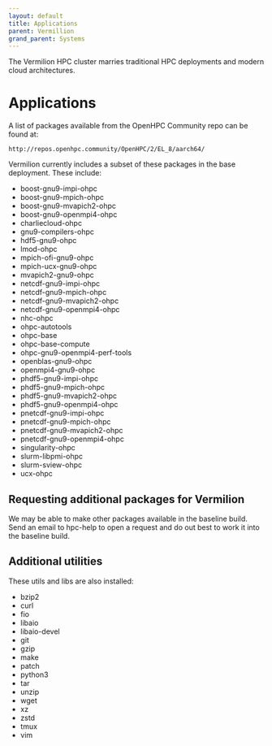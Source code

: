 ```yaml
---
layout: default
title: Applications
parent: Vermillion
grand_parent: Systems
---
```


The Vermilion HPC cluster marries traditional HPC deployments and modern cloud architectures.
# Applications
A list of packages available from the OpenHPC Community repo can be found at:

    http://repos.openhpc.community/OpenHPC/2/EL_8/aarch64/

Vermilion currently includes a subset of these packages in the base deployment. These include:

- boost-gnu9-impi-ohpc
- boost-gnu9-mpich-ohpc
- boost-gnu9-mvapich2-ohpc
- boost-gnu9-openmpi4-ohpc
- charliecloud-ohpc
- gnu9-compilers-ohpc
- hdf5-gnu9-ohpc
- lmod-ohpc
- mpich-ofi-gnu9-ohpc
- mpich-ucx-gnu9-ohpc
- mvapich2-gnu9-ohpc
- netcdf-gnu9-impi-ohpc
- netcdf-gnu9-mpich-ohpc
- netcdf-gnu9-mvapich2-ohpc
- netcdf-gnu9-openmpi4-ohpc
- nhc-ohpc
- ohpc-autotools
- ohpc-base
- ohpc-base-compute
- ohpc-gnu9-openmpi4-perf-tools
- openblas-gnu9-ohpc
- openmpi4-gnu9-ohpc
- phdf5-gnu9-impi-ohpc
- phdf5-gnu9-mpich-ohpc
- phdf5-gnu9-mvapich2-ohpc
- phdf5-gnu9-openmpi4-ohpc
- pnetcdf-gnu9-impi-ohpc
- pnetcdf-gnu9-mpich-ohpc
- pnetcdf-gnu9-mvapich2-ohpc
- pnetcdf-gnu9-openmpi4-ohpc
- singularity-ohpc
- slurm-libpmi-ohpc
- slurm-sview-ohpc
- ucx-ohpc

## Requesting additional packages for Vermilion
We may be able to make other packages available in the baseline build. Send an email to hpc-help to open a request and do out best to work it into the baseline build.

## Additional utilities
These utils and libs are also installed:
- bzip2
- curl
- fio
- libaio
- libaio-devel
- git
- gzip
- make
- patch
- python3
- tar
- unzip
- wget
- xz
- zstd
- tmux
- vim

